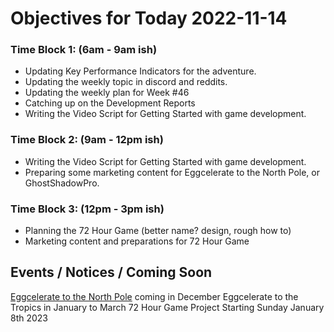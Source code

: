 # Objectives for Today 2022-11-14

### Time Block 1: (6am - 9am ish)
- Updating Key Performance Indicators for the adventure.
- Updating the weekly topic in discord and reddits.
- Updating the weekly plan for Week #46
- Catching up on the Development Reports
- Writing the Video Script for Getting Started with game development.

### Time Block 2: (9am - 12pm ish)
- Writing the Video Script for Getting Started with game development.
- Preparing some marketing content for Eggcelerate to the North Pole, or GhostShadowPro.

### Time Block 3: (12pm - 3pm ish)
- Planning the 72 Hour Game (better name? design, rough how to)
- Marketing content and preparations for 72 Hour Game

## Events / Notices / Coming Soon

[Eggcelerate to the North Pole](https://store.steampowered.com/app/2216320/Eggcelerate_to_the_North_Pole/) coming in December
Eggcelerate to the Tropics in January to March
72 Hour Game Project Starting Sunday January 8th 2023
